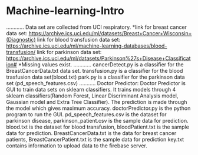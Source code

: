 # Machine-learning-Intro
............
Data set are collected from UCI respiratory.
*link for breast cancer data set: https://archive.ics.uci.edu/ml/datasets/Breast+Cancer+Wisconsin+(Diagnostic)
link for blood transfusion data set: https://archive.ics.uci.edu/ml/machine-learning-databases/blood-transfusion/
link for parkinson data set: https://archive.ics.uci.edu/ml/datasets/Parkinson%27s+Disease+Classification#
*Missing values exist.
............
cancerDetect.py is a classifier for the BreastCancerData.txt data set.
transfusion.py is a classifier for the blood trasfusion data set(blood.txt)
park.py is a classifier for the parkinson data set (pd_speech_features.csv)
...........
Doctor Predictor:
Doctor Predictor is GUI to train data sets on sklearn classifiers. It trains models through 4 sklearn classifiers(Random Forest, Linear Discriminant Analysis model, Gaussian model and Extra Tree Classifier).
The prediction is made through the model which gives maximum accuracy.
doctorPredictor.py is the python program to run the GUI.
pd_speech_features.csv is the dataset for parkinson disease, parkinson_patient.csv is the sample data for prediction.
blood.txt is the dataset for blood transfusion, bloodPatient.txt is the sample data for prediction.
BreastCancerData.txt is the data for breast cancer patients, BreastCancerPatient.txt is the sample data for prediction
key.txt contains information to upload data to the firebase server.
